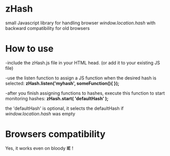 zHash
=====

small Javascript library for handling browser _window.location.hash_ with backward compatibility for old browsers



How to use
==========

-include the zHash.js file in your HTML head. (or add it to your existing JS file)

-use the listen function to assign a JS function when the desired hash is selected: __zHash.listen('myhash', someFunction(){ });__

-after you finish assigning functions to hashes, execute this function to start monitoring hashes: __zHash.start( 'defaultHash' );__
  
  the 'defaultHash' is optional, it selects the defaultHash if _window.location.hash_ was empty


Browsers compatibility
======================
Yes, it works even on bloody __IE__ !
